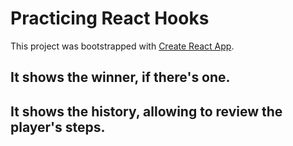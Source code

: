 # Practicing React Hooks

This project was bootstrapped with [Create React App](https://github.com/facebook/create-react-app).

## It shows the winner, if there's one.

## It shows the history, allowing to review the player's steps.